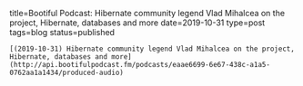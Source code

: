 
title=Bootiful Podcast: Hibernate community legend Vlad Mihalcea on the project, Hibernate, databases and more
date=2019-10-31
type=post
tags=blog
status=published
~~~~~~
[(2019-10-31) Hibernate community legend Vlad Mihalcea on the project, Hibernate, databases and more](http://api.bootifulpodcast.fm/podcasts/eaae6699-6e67-438c-a1a5-0762aa1a1434/produced-audio) 
            